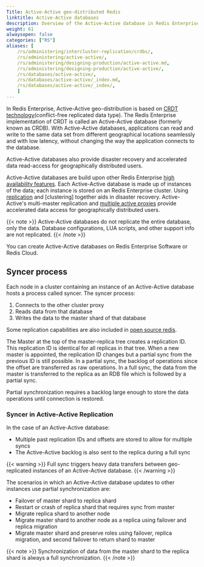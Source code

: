 ```yaml
---
Title: Active-Active geo-distributed Redis
linktitle: Active-Active databases
description: Overview of the Active-Active database in Redis Enterprise Software
weight: 61
alwaysopen: false
categories: ["RS"]
aliases: [
    /rs/administering/intercluster-replication/crdbs/,
    /rs/administering/active-active/,
    /rs/administering/designing-production/active-active.md,
    /rs/administering/designing-production/active-active/,
    /rs/databases/active-active/,
    /rs/databases/active-active/_index.md,
    /rs/databases/active-active/_index/,
    ]
---
```

In Redis Enterprise, Active-Active geo-distribution is based on [CRDT technology](https://en.wikipedia.org/wiki/Conflict-free_replicated_data_type)(conflict-free replicated data type).
The Redis Enterprise implementation of CRDT is called an Active-Active database (formerly known as CRDB).
With Active-Active databases, applications can read and write to the same data set from different geographical locations seamlessly and with low latency,
without changing the way the application connects to the database.

Active-Active databases also provide disaster recovery and accelerated data read-access for geographically distributed users.

Active-Active databases are build upon other Redis Enterprise [high availability features](). Each Active-Active database is made up of instances of the data; each instance is stored on an Redis Enterprise cluster. Using [replication]() and [clustering] together aids in disaster recovery. Active-Active's multi-master replication and [multiple active proxies]() provide accelerated data access for geographically distributed users.

{{< note >}}
Active-Active databases do not replicate the entire database, only the data.
Database configurations, LUA scripts, and other support info are not replicated.
{{< /note >}}

You can create Active-Active databases on Redis Enterprise Software or Redis Cloud.



## Syncer process

Each node in a cluster containing an instance of an Active-Active database hosts a process called syncer.
The syncer process:

1. Connects to the other cluster proxy
1. Reads data from that database
1. Writes the data to the master shard of that database

Some replication capabilities are also included in [open source redis](https://redis.io/topics/replication).

The Master at the top of the master-replica tree creates a replication ID.
This replication ID is identical for all replicas in that tree.
When a new master is appointed, the replication ID changes but a partial sync from the previous ID is still possible.
In a partial sync, the backlog of operations since the offset are transferred as raw operations.
In a full sync, the data from the master is transferred to the replica as an RDB file which is followed by a partial sync.

Partial synchronization requires a backlog large enough to store the data operations until connection is restored.

### Syncer in Active-Active Replication

In the case of an Active-Active database:

- Multiple past replication IDs and offsets are stored to allow for multiple syncs
- The Active-Active backlog is also sent to the replica during a full sync

{{< warning >}}
Full sync triggers heavy data transfers between geo-replicated instances of an Active-Active database.
{{< /warning >}}

The scenarios in which an Active-Active database updates to other instances use partial synchronization are:

- Failover of master shard to replica shard
- Restart or crash of replica shard that requires sync from master
- Migrate replica shard to another node
- Migrate master shard to another node as a replica using failover and replica migration
- Migrate master shard and preserve roles using failover, replica migration, and second failover to return shard to master

{{< note >}}
Synchronization of data from the master shard to the replica shard is always a full synchronization.
{{< /note >}}

